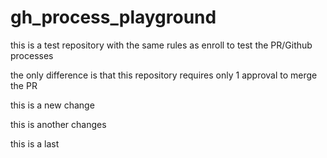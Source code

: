 # gh_process_playground
this is a test repository with the same rules as enroll to test the PR/Github processes 

the only difference is that this repository requires only 1 approval to merge the PR


this is a new change


this is another changes


this is a last 
